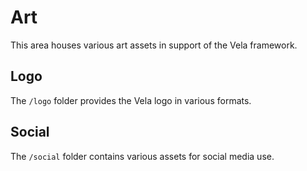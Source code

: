 # Art

This area houses various art assets in support of the Vela framework.

## Logo

The `/logo` folder provides the Vela logo in various formats.

## Social

The `/social` folder contains various assets for social media use.
